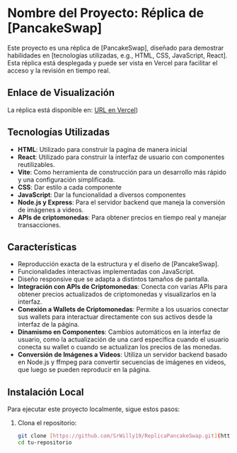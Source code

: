 # Nombre del Proyecto: Réplica de [PancakeSwap]

Este proyecto es una réplica de [PancakeSwap], diseñado para demostrar habilidades en [tecnologías utilizadas, e.g., HTML, CSS, JavaScript, React]. Esta réplica está desplegada y puede ser vista en Vercel para facilitar el acceso y la revisión en tiempo real.

## Enlace de Visualización
La réplica está disponible en: [URL en Vercel](https://replica-pancake-swap.vercel.app/))

## Tecnologías Utilizadas

- **HTML**: Utilizado para construir la pagina de manera inicial
- **React**: Utilizado para construir la interfaz de usuario con componentes reutilizables.
- **Vite**: Como herramienta de construcción para un desarrollo más rápido y una configuración simplificada.
- **CSS**: Dar estilo a cada componente
- **JavaScript**: Dar la funcionalidad a diversos componentes
- **Node.js y Express**: Para el servidor backend que maneja la conversión de imágenes a videos.
- **APIs de criptomonedas**: Para obtener precios en tiempo real y manejar transacciones.

## Características

- Reproducción exacta de la estructura y el diseño de [PancakeSwap].
- Funcionalidades interactivas implementadas con JavaScript.
- Diseño responsive que se adapta a distintos tamaños de pantalla.
- **Integración con APIs de Criptomonedas**: Conecta con varias APIs para obtener precios actualizados de criptomonedas y visualizarlos en la interfaz.
- **Conexión a Wallets de Criptomonedas**: Permite a los usuarios conectar sus wallets para interactuar directamente con sus activos desde la interfaz de la página.
- **Dinamismo en Componentes**: Cambios automáticos en la interfaz de usuario, como la actualización de una card específica cuando el usuario conecta su wallet o cuando se actualizan los precios de las monedas.
- **Conversión de Imágenes a Videos**: Utiliza un servidor backend basado en Node.js y ffmpeg para convertir secuencias de imágenes en videos, que luego se pueden reproducir en la página.

## Instalación Local

Para ejecutar este proyecto localmente, sigue estos pasos:

1. Clona el repositorio:
   ```bash
   git clone [https://github.com/SrWilly19/ReplicaPancakeSwap.git](https://github.com/SrWilly19/ReplicaPancakeSwap.git)
   cd tu-repositorio
